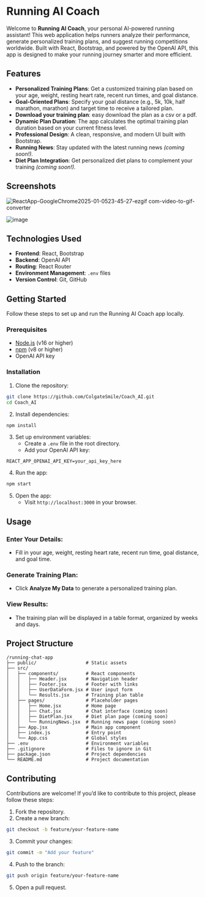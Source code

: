 # Running AI Coach

Welcome to **Running AI Coach**, your personal AI-powered running assistant! This web application helps runners analyze their performance, generate personalized training plans, and suggest running competitions worldwide. Built with React, Bootstrap, and powered by the OpenAI API, this app is designed to make your running journey smarter and more efficient.

## Features
- **Personalized Training Plans**: Get a customized training plan based on your age, weight, resting heart rate, recent run times, and goal distance.
- **Goal-Oriented Plans**: Specify your goal distance (e.g., 5k, 10k, half marathon, marathon) and target time to receive a tailored plan.
- **Download your training plan**: easy download the plan as a csv or a pdf.
- **Dynamic Plan Duration**: The app calculates the optimal training plan duration based on your current fitness level.
- **Professional Design**: A clean, responsive, and modern UI built with Bootstrap.
- **Running News**: Stay updated with the latest running news *(coming soon!).*
- **Diet Plan Integration**: Get personalized diet plans to complement your training *(coming soon!).*

## Screenshots 


![ReactApp-GoogleChrome2025-01-0523-45-27-ezgif com-video-to-gif-converter](https://github.com/user-attachments/assets/7224f49f-e185-4cd8-9aa0-d4935deb4c13)




![image](https://github.com/user-attachments/assets/cddcd201-5f8e-4e02-b87b-e42e764123bf)


## Technologies Used 
- **Frontend**: React, Bootstrap
- **Backend**: OpenAI API
- **Routing**: React Router
- **Environment Management**: `.env` files
- **Version Control**: Git, GitHub

## Getting Started 
Follow these steps to set up and run the Running AI Coach app locally.

### Prerequisites
- [Node.js](https://nodejs.org/) (v16 or higher)
- [npm](https://www.npmjs.com/) (v8 or higher)
- OpenAI API key

### Installation

1. Clone the repository:

```bash
git clone https://github.com/ColgateSmile/Coach_AI.git
cd Coach_AI
```

2. Install dependencies:

```bash
npm install
```

3. Set up environment variables:
   - Create a `.env` file in the root directory.
   - Add your OpenAI API key:

```env
REACT_APP_OPENAI_API_KEY=your_api_key_here
```

4. Run the app:

```bash
npm start
```

5. Open the app:
   - Visit `http://localhost:3000` in your browser.

## Usage 

### Enter Your Details:
- Fill in your age, weight, resting heart rate, recent run time, goal distance, and goal time.

### Generate Training Plan:
- Click **Analyze My Data** to generate a personalized training plan.

### View Results:
- The training plan will be displayed in a table format, organized by weeks and days.

## Project Structure
```plaintext
/running-chat-app
├── public/                  # Static assets
├── src/
│   ├── components/          # React components
│   │   ├── Header.jsx       # Navigation header
│   │   ├── Footer.jsx       # Footer with links
│   │   ├── UserDataForm.jsx # User input form
│   │   └── Results.jsx      # Training plan table
│   ├── pages/               # Placeholder pages
│   │   ├── Home.jsx         # Home page
│   │   ├── Chat.jsx         # Chat interface (coming soon)
│   │   ├── DietPlan.jsx     # Diet plan page (coming soon)
│   │   └── RunningNews.jsx  # Running news page (coming soon)
│   ├── App.jsx              # Main app component
│   ├── index.js             # Entry point
│   └── App.css              # Global styles
├── .env                     # Environment variables
├── .gitignore               # Files to ignore in Git
├── package.json             # Project dependencies
└── README.md                # Project documentation
```

## Contributing 
Contributions are welcome! If you’d like to contribute to this project, please follow these steps:

1. Fork the repository.
2. Create a new branch:

```bash
git checkout -b feature/your-feature-name
```

3. Commit your changes:

```bash
git commit -m "Add your feature"
```

4. Push to the branch:

```bash
git push origin feature/your-feature-name
```

5. Open a pull request.
